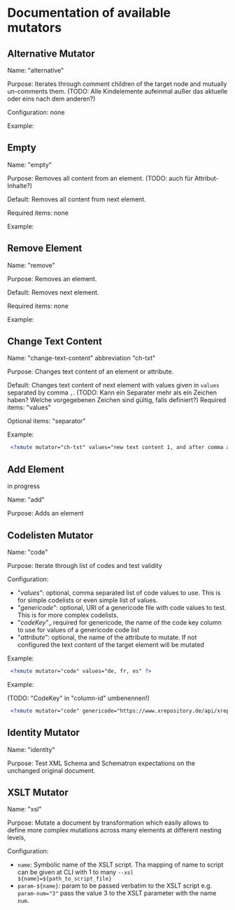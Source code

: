 # Documentation of available mutators

## Alternative Mutator

Name: "alternative"

Purpose: Iterates through comment children of the target node and mutually un-comments them. 
(TODO: Alle Kindelemente aufeinmal außer das aktuelle oder eins nach dem anderen?)

Configuration: none

Example:

## Empty

Name: "empty"

Purpose: Removes all content from an element. 
(TODO: auch für Attribut-Inhalte?)

Default: Removes all content from next element.

Required items: none

Example:

## Remove Element

Name: "remove"

Purpose: Removes an element.

Default: Removes next element.

Required items: none

Example:

## Change Text Content

Name: "change-text-content" abbreviation "ch-txt"

Purpose: Changes text content of an element or attribute.

Default: Changes text content of next element with values given in `values` separated by comma `,`.
(TODO: Kann ein Separater mehr als ein Zeichen haben? Welche vorgegebenen Zeichen sind gültig, falls definiert?)
Required items: "values"

Optional items: "separator"

Example:

```xml
 <?xmute mutator="ch-txt" values="new text content 1, and after comma a second text content" separator="," ?>
```

## Add Element

in progress

Name: "add"

Purpose: Adds an element

## Codelisten Mutator

Name: "code"

Purpose: Iterate through list of codes and test validity

Configuration:
* "_values_": optional, comma separated list of code values to use. This is for simple codelists or even simple list of values.
* "_genericode_": optional, URI of a genericode file with code values to test. This is for more complex codelists.
* "_codeKey_"_ required for genericode, the name of the code key column to use for values of a genericode code list
* "_attribute_": optional, the name of the attribute to mutate. If not configured the text content of the target element will be mutated

Example:
```xml
 <?xmute mutator="code" values="de, fr, es" ?>
```

Example:

(TODO: "CodeKey" in "column-id" umbenennen!)

```xml
 <?xmute mutator="code" genericode="https://www.xrepository.de/api/xrepository/urn:de:bund:destatis:bevoelkerungsstatistik:schluessel:staat_2019-04-01:technischerBestandteilGenericode:datei:staat_2019-04-01.xml/daten" codeKey="ISO_2" ?>
```

## Identity Mutator

Name: "identity"

Purpose: Test XML Schema and Schematron expectations on the unchanged original document.

## XSLT Mutator

Name: "xsl"

Purpose: Mutate a document by transformation which easily allows to define more complex mutations across many elements at different nesting levels,

Configuration:

* `name`: Symbolic name of the XSLT script. Tha mapping of name to script can be given at CLI with 1 to many `--xsl ${name}=${path_to_script_file}`
* `param-${name}`: param to be passed verbatim to the XSLT script e.g. `param-num="3"` pass the value 3 to the XSLT parameter with the name `num`.
